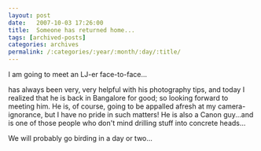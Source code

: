 ```yaml
---
layout: post
date:	2007-10-03 17:26:00
title:  Someone has returned home...
tags: [archived-posts]
categories: archives
permalink: /:categories/:year/:month/:day/:title/
---
```

I am going to meet an LJ-er face-to-face...

<LJ user="shivakumar_l"> has always been very, very helpful with his photography tips, and today I realized that he is back in Bangalore for good; so looking forward to meeting him. He is, of course, going to be appalled afresh at my camera-ignorance, but I have no pride in such matters! He is also a Canon guy...and is one of those people who don't mind drilling stuff into concrete heads... 

We will probably go birding in a day or two...
